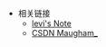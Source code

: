* 相关链接
  * [levi's Note](leetah666.github.io/Notes)
  * [CSDN Maugham_](https://blog.csdn.net/weixin_47911946?spm=1000.2115.3001.5343)